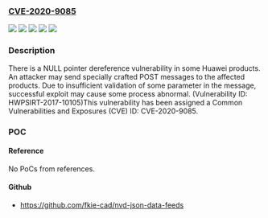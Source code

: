 ### [CVE-2020-9085](https://cve.mitre.org/cgi-bin/cvename.cgi?name=CVE-2020-9085)
![](https://img.shields.io/static/v1?label=Product&message=HUAWEI%204G%20Router%20B612&color=blue)
![](https://img.shields.io/static/v1?label=Version&message=B612s-25dTCPU-V100R001B192D03SP00C234%20&color=brightgreen)
![](https://img.shields.io/static/v1?label=Version&message=B612s-25dTCPU-V100R001B192D03SP00C287%20&color=brightgreen)
![](https://img.shields.io/static/v1?label=Version&message=B612s-25dTCPU-V100R001B192D05SP00C00%20&color=brightgreen)
![](https://img.shields.io/static/v1?label=Vulnerability&message=CWE-476%20NULL%20Pointer%20Dereference&color=brightgreen)

### Description

There is a NULL pointer dereference vulnerability in some Huawei products. An attacker may send specially crafted POST messages to the affected products. Due to insufficient validation of some parameter in the message, successful exploit may cause some process abnormal. (Vulnerability ID: HWPSIRT-2017-10105)This vulnerability has been assigned a Common Vulnerabilities and Exposures (CVE) ID: CVE-2020-9085.

### POC

#### Reference
No PoCs from references.

#### Github
- https://github.com/fkie-cad/nvd-json-data-feeds

